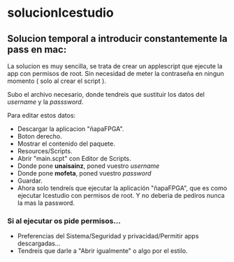 # solucionIcestudio
## Solucion temporal a introducir constantemente la pass en mac:

La solucion es muy sencilla, se trata de crear un applescript que ejecute la app con permisos de root. Sin necesidad de meter la contraseña en ningun momento ( solo al crear el script ).

Subo el archivo necesario, donde tendreis que sustituir los datos del *username* y la *passsword*.

Para editar estos datos:

* Descargar la aplicacion "ñapaFPGA".
* Boton derecho.
* Mostrar el contenido del paquete.
* Resources/Scripts.
* Abrir "main.scpt" con Editor de Scripts.
* Donde pone **unaisainz**, poned vuestro *username*
* Donde pone **mofeta**, poned vuestro *password*
* Guardar.
* Ahora solo tendreís que ejecutar la aplicación "ñapaFPGA", que es como ejecutar Icestudio con permisos de root. Y no deberia de pediros nunca la mas la password.

### Si al ejecutar os pide permisos...
* Preferencias del Sistema/Seguridad y privacidad/Permitir apps descargadas...
* Tendreis que darle a "Abrir igualmente" o algo por el estilo.



